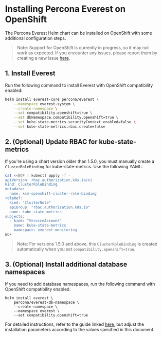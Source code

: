 # Installing Percona Everest on OpenShift

The Percona Everest Helm chart can be installed on OpenShift with some additional configuration steps.

> Note: Support for OpenShift is currently in progress, so it may not work as expected. If you encounter any issues, please report them by creating a new issue [here](https://github.com/percona/everest/issues/new).

## 1. Install Everest

Run the following command to install Everest with OpenShift compatibility enabled:

```sh
helm install everest-core percona/everest \
    --namespace everest-system \
    --create-namespace \
    --set compatibility.openshift=true \
    --set dbNamespace.compatibility.openshift=true \
    --set kube-state-metrics.securityContext.enabled=false \
    --set kube-state-metrics.rbac.create=false
```

## 2. (Optional) Update RBAC for kube-state-metrics

If you're using a chart version older than 1.5.0, you must manually create a `ClusterRoleBinding` for kube-state-metrics. Use the following YAML:

```sh
cat <<EOF | kubectl apply -f -
apiVersion: rbac.authorization.k8s.io/v1
kind: ClusterRoleBinding
metadata:
  name: ksm-openshift-cluster-role-binding
roleRef:
  kind: "ClusterRole"
  apiGroup: "rbac.authorization.k8s.io"
  name: kube-state-metrics
subjects:
  - kind: "ServiceAccount"
    name: kube-state-metrics
    namespace: everest-monitoring
EOF
```

> Note: For versions 1.5.0 and above, this `ClusterRoleBinding` is created automatically when you set `compatibility.openshift=true`.

## 3. (Optional) Install additional database namespaces

If you need to add database namespaces, run the following command with OpenShift compatibility enabled:

```
helm install everest \
    percona/everest-db-namespace \
    --create-namespace \
    --namespace everest \
    --set compatibility.openshift=true
```

For detailed instructions, refer to the guide linked [here](../README.md), but adjust the installation parameters according to the values specified in this document.


